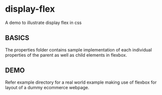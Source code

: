 # display-flex

A demo to illustrate display flex in css

## BASICS

The properties folder contains sample implementation of each individual properties of the parent as well as child elements in flexbox.

## DEMO

Refer example directory for a real world example making use of flexbox for layout of a dummy ecommerce webpage.